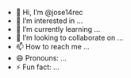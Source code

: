 - 👋 Hi, I’m @jose14rec
- 👀 I’m interested in ...
- 🌱 I’m currently learning ...
- 💞️ I’m looking to collaborate on ...
- 📫 How to reach me ...
- 😄 Pronouns: ...
- ⚡ Fun fact: ...

<!---
jose14rec/jose14rec is a ✨ special ✨ repository because its `README.md` (this file) appears on your GitHub profile.
You can click the Preview link to take a look at your changes.
--->
